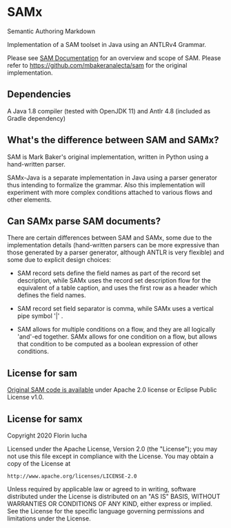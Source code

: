 SAMx
====

Semantic Authoring Markdown

Implementation of a SAM toolset in Java using an ANTLRv4 Grammar.

Please see [SAM Documentation](https://mbakeranalecta.github.io/sam/) for 
an overview and scope of SAM. Please refer to
https://github.com/mbakeranalecta/sam for the original implementation.

Dependencies
------------

A Java 1.8 compiler (tested with OpenJDK 11) and Antlr 4.8 (included as Gradle
dependency)


What's the difference between SAM and SAMx?
-------------------------------------------

SAM is Mark Baker's original implementation, written in Python using a
hand-written parser.

SAMx-Java is a separate implementation in Java using a parser generator thus
intending to formalize the grammar. Also this implementation will experiment
with more complex conditions attached to various flows and other elements.


Can SAMx parse SAM documents?
-----------------------------

There are certain differences between SAM and SAMx, some due to the
implementation details (hand-written parsers can be more expressive than
those generated by a parser generator, although ANTLR is very flexible) and
some due to explicit design choices:

* SAM record sets define the field names as part of the record set
description, while SAMx uses the record set description flow for the
equivalent of a table caption, and uses the first row as a header which
defines the field names.

* SAM record set field separator is comma, while SAMx uses a vertical pipe symbol
'|' .

* SAM allows for multiple conditions on a flow, and they are all logically
'and'-ed together. SAMx allows for one condition on a flow, but allows that
condition to be computed as a boolean expression of other conditions.


License for sam
---------------

[Original SAM code is available](https://github.com/mbakeranalecta/sam/blob/master/license.txt)
under Apache 2.0 license or Eclipse Public License v1.0.

License for samx
----------------

Copyright 2020 Florin Iucha

Licensed under the Apache License, Version 2.0 (the "License");
you may not use this file except in compliance with the License.
You may obtain a copy of the License at

    http://www.apache.org/licenses/LICENSE-2.0

Unless required by applicable law or agreed to in writing, software
distributed under the License is distributed on an "AS IS" BASIS,
WITHOUT WARRANTIES OR CONDITIONS OF ANY KIND, either express or implied.
See the License for the specific language governing permissions and
limitations under the License.
